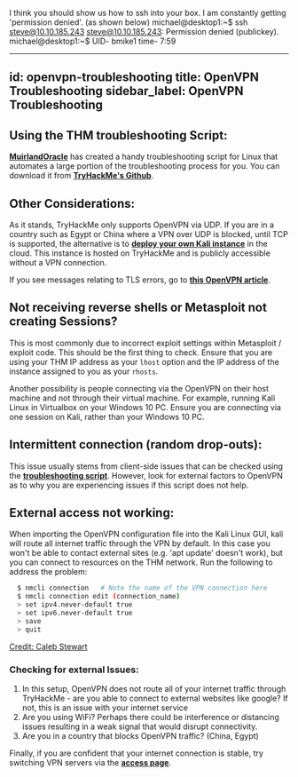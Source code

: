 I think you should show us how to ssh into your box. I am constantly getting 'permission denied'. (as shown below)
michael@desktop1:~$ ssh steve@10.10.185.243
steve@10.10.185.243: Permission denied (publickey).
michael@desktop1:~$ 
UID-  bmike1
time- 7:59

---
id: openvpn-troubleshooting
title: OpenVPN Troubleshooting
sidebar_label: OpenVPN Troubleshooting
---

## Using the THM troubleshooting Script:
[**MuirlandOracle**](https://tryhackme.com/p/MuirlandOracle) has created a handy troubleshooting script for Linux that automates a large portion of the troubleshooting process for you. You can download it from [**TryHackMe's Github**](https://github.com/tryhackme/openvpn-troubleshooting).


## Other Considerations:
As it stands, TryHackMe only supports OpenVPN via UDP. If you are in a country such as Egypt or China where a VPN over UDP is blocked, until TCP is supported, the alternative is to [**deploy your own Kali instance**](https://tryhackme.com/my-machine) in the cloud. This instance is hosted on TryHackMe and is publicly accessible without a VPN connection. 

If you see messages relating to TLS errors, go to [**this OpenVPN article**](https://openvpn.net/faq/tls-error-tls-key-negotiation-failed-to-occur-within-60-seconds-check-your-network-connectivity/).

## Not receiving reverse shells or Metasploit not creating Sessions?
This is most commonly due to incorrect exploit settings within Metasploit / exploit code. This should be the first thing to check. Ensure that you are using your THM IP address as your `lhost` option and the IP address of the instance assigned to you as your `rhosts`.

Another possibility is people connecting via the OpenVPN on their host machine and not through their virtual machine. For example, running Kali Linux in Virtualbox on your Windows 10 PC. Ensure you are connecting via one session on Kali, rather than your Windows 10 PC.

## Intermittent connection (random drop-outs):
This issue usually stems from client-side issues that can be checked using the [**troubleshooting script**](https://github.com/tryhackme/openvpn-troubleshooting). However, look for external factors to OpenVPN as to why you are experiencing issues if this script does not help.

## External access not working:
When importing the OpenVPN configuration file into the Kali Linux GUI, kali will route all internet traffic through the VPN by default. In this case you won't be able to contact external sites (e.g. 'apt update' doesn't work), but you can connect to resources on the THM network. Run the following to address the problem:

```sh
  $ nmcli connection   # Note the name of the VPN connection here
  $ nmcli connection edit (connection_name)
  > set ipv4.never-default true
  > set ipv6.never-default true
  > save
  > quit
```

[Credit: Caleb Stewart](https://blog.djsdev.com/2020/03/add-htb-vpn-to-kali-20201-and-fix-vpn.html)

### Checking for external Issues:

1. In this setup, OpenVPN does not route all of your internet traffic through TryHackMe - are you able to connect to external websites like google? If not, this is an issue with your internet service
2. Are you using WiFi? Perhaps there could be interference or distancing issues resulting in a weak signal that would disrupt connectivity.
3. Are you in a country that blocks OpenVPN traffic? (China, Egypt)

Finally, if you are confident that your internet connection is stable, try switching VPN servers via the [**access page**](https://tryhackme.com/access).

